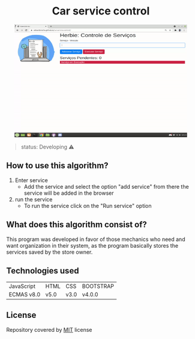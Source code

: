 <h1 align="center"> Car service control </h1>
 
 
 
 <p align="center"> 
 <img width="460" height="300" src="img/assets/gifherbie.gif">
 </p>
 
 
 > status: Developing ⚠️
 
 
 
 ## How to use this algorithm?

1. Enter service
     + Add the service and select the option "add service" from there the service will be added in the browser
3. run the service
     + To run the service click on the "Run service" option



## What does this algorithm consist of?

This program was developed in favor of those mechanics who need and want organization in their system, as the program basically stores the services saved by the store owner.

## Technologies used


<table> 
 <tr>
  <td>JavaScript</td>
  <td>HTML</td>
  <td>CSS</td>
  <td>BOOTSTRAP</td>
 </tr>
 <tr> 
  <td> ECMAS v8.0</td>
  <td> v5.0 </td>
  <td>v3.0</td>
  <td>v4.0.0</td>
 </tr>
</table>

## License
Repository covered by [MIT](http://escolhaumalicenca.com.br/licencas/mit/) license
